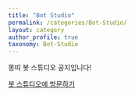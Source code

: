 ```yaml
---
title: "Bot Studio"
permalink: /categories/Bot-Studio/
layout: category
author_profile: true
taxonomy: Bot-Studio
---
```


똥띠 봇 스튜디오 공지입니다!

[봇 스튜디오에 방문하기](https://discord.gg/ZqP72q4Xk2)